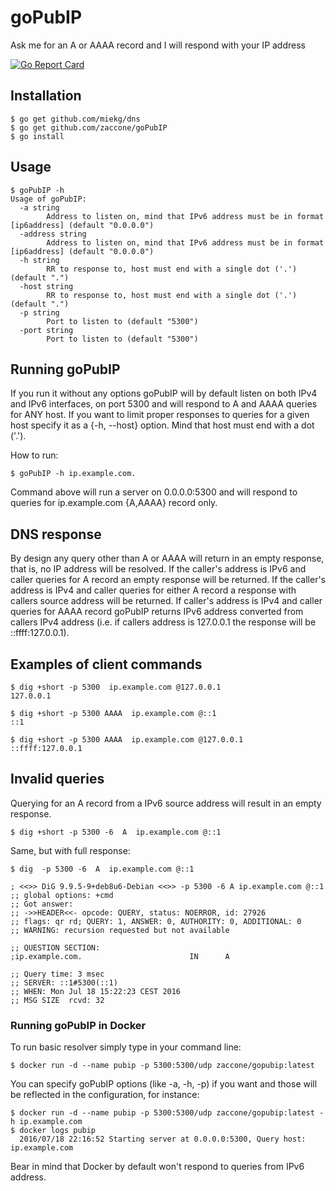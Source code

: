 # goPubIP
Ask me for an A or AAAA record and I will respond with your IP address

[![Go Report Card](https://goreportcard.com/badge/github.com/zaccone/goPubIP)](https://goreportcard.com/report/github.com/zaccone/goPubIP)

## Installation
```
$ go get github.com/miekg/dns
$ go get github.com/zaccone/goPubIP
$ go install
```

## Usage

```
$ goPubIP -h
Usage of goPubIP:
  -a string
        Address to listen on, mind that IPv6 address must be in format [ip6address] (default "0.0.0.0")
  -address string
        Address to listen on, mind that IPv6 address must be in format [ip6address] (default "0.0.0.0")
  -h string
        RR to response to, host must end with a single dot ('.') (default ".")
  -host string
        RR to response to, host must end with a single dot ('.') (default ".")
  -p string
        Port to listen to (default "5300")
  -port string
        Port to listen to (default "5300")
```

## Running goPubIP

If you run it without any options goPubIP will by default listen on both IPv4 and IPv6 interfaces, on port 5300 and will respond to A
and AAAA queries for ANY host. If you want to limit proper responses to queries for a given host specify it as a {-h, --host} option.
Mind that host must end with a dot ('.').

How to run:

```
$ goPubIP -h ip.example.com.
```

Command above will run a server on 0.0.0.0:5300 and will respond to queries for ip.example.com {A,AAAA} record only.

## DNS response

By design any query other than A or AAAA will return in an empty response, that is, no IP address will be resolved.
If the caller's address is IPv6 and caller queries for A record an empty response will be returned.
If the caller's address is IPv4 and caller queries for either A record a response with callers source address will be returned.
If caller's address is IPv4 and caller queries for AAAA record goPubIP returns IPv6 address converted from callers IPv4 address
(i.e. if callers address is 127.0.0.1 the response will be ::ffff:127.0.0.1).


## Examples of client commands

```
$ dig +short -p 5300  ip.example.com @127.0.0.1
127.0.0.1
```

```
$ dig +short -p 5300 AAAA  ip.example.com @::1
::1
```

```
$ dig +short -p 5300 AAAA  ip.example.com @127.0.0.1
::ffff:127.0.0.1
```

## Invalid queries

Querying for an A record from a IPv6 source address will result in an empty response.

```
$ dig +short -p 5300 -6  A  ip.example.com @::1
```

Same, but with full response:

```
$ dig  -p 5300 -6  A  ip.example.com @::1

; <<>> DiG 9.9.5-9+deb8u6-Debian <<>> -p 5300 -6 A ip.example.com @::1
;; global options: +cmd
;; Got answer:
;; ->>HEADER<<- opcode: QUERY, status: NOERROR, id: 27926
;; flags: qr rd; QUERY: 1, ANSWER: 0, AUTHORITY: 0, ADDITIONAL: 0
;; WARNING: recursion requested but not available

;; QUESTION SECTION:
;ip.example.com.                        IN      A

;; Query time: 3 msec
;; SERVER: ::1#5300(::1)
;; WHEN: Mon Jul 18 15:22:23 CEST 2016
;; MSG SIZE  rcvd: 32
```

### Running goPubIP in Docker

To run basic resolver simply type in your command line:

```
$ docker run -d --name pubip -p 5300:5300/udp zaccone/gopubip:latest
```

You can specify goPubIP options (like -a, -h, -p) if you want and those will be reflected in the configuration, for instance:

```
$ docker run -d --name pubip -p 5300:5300/udp zaccone/gopubip:latest -h ip.example.com
$ docker logs pubip
  2016/07/18 22:16:52 Starting server at 0.0.0.0:5300, Query host: ip.example.com
```

Bear in mind that Docker by default won't respond to queries from IPv6 address.

